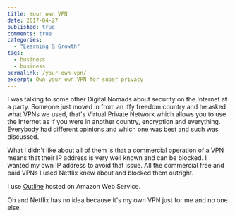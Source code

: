 ```yaml
---
title: Your own VPN
date: 2017-04-27
published: true
comments: true
categories:
  - "Learning & Growth"
tags:
  - business
  - business
permalink: /your-own-vpn/
excerpt: Own your own VPN for super privacy
---
```

I was talking to some other Digital Nomads about security on the Internet at a party. Someone just moved in from an iffy freedom country and he asked what VPNs we used, that's Virtual Private Network which allows you to use the Internet as if you were in another country, encryption and everything. Everybody had different opinions and which one was best and such was discussed.

What I didn't like about all of them is that a commercial operation of a VPN means that their IP address is very well known and can be blocked. I wanted my own IP address to avoid that issue. All the commercial free and paid VPNs I used Netflix knew about and blocked them outright.

I use [Outline](https://getoutline.org) hosted on Amazon Web Service.

Oh and Netflix has no idea because it's my own VPN just for me and no one else.